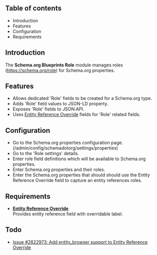 Table of contents
-----------------

* Introduction
* Features
* Configuration
* Requirements

Introduction
------------

The **Schema.org Blueprints Role** module manages roles 
(https://schema.org/role) for Schema.org properties.


Features
--------

- Allows dedicated 'Role' fields to be created for a Schema.org type.
- Adds 'Role' field values to JSON-LD property.
- Exposes 'Role' fields to JSON:API.
- Uses [Entity Reference Override](https://www.drupal.org/project/entity_reference_override)
  fields for 'Role' related fields.


Configuration
-------------

- Go to the Schema.org properties configuration page.  
  (/admin/config/schemadotorg/settings/properties)
- Go to the 'Role settings' details.
- Enter role field definitions which will be available to Schema.org properties.
- Enter Schema.org properties and their roles.
- Enter the Schema.org properties that should should use the Entity Reference 
  Override field to capture an entity references roles.


Requirements
------------

- **[Entity Reference Override](https://www.drupal.org/project/entity_reference_override)**  
  Provides entity reference field with overridable label.


Todo
----

- [Issue #2822973: Add entity_browser support to Entity Reference Override](https://www.drupal.org/project/entity_reference_override/issues/2822973)
  
